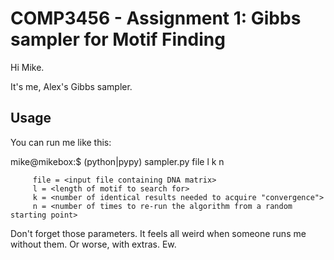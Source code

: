 COMP3456 - Assignment 1: Gibbs sampler for Motif Finding
========================================================

Hi Mike.

It's me, Alex's Gibbs sampler.

Usage
-----
You can run me like this:

mike@mikebox:$ (python|pypy) sampler.py file l k n

         file = <input file containing DNA matrix> 
         l = <length of motif to search for> 
         k = <number of identical results needed to acquire "convergence">
         n = <number of times to re-run the algorithm from a random starting point>

Don't forget those parameters. It feels all weird when someone runs me without them. Or worse, with extras. Ew.
